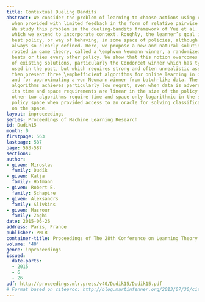 ```yaml
---
title: Contextual Dueling Bandits
abstract: We consider the problem of learning to choose actions using contextual information
  when provided with limited feedback in the form of relative pairwise comparisons.
  We study this problem in the dueling-bandits framework of Yue et al. (COLT’09),
  which we extend to incorporate context. Roughly, the learner’s goal is to find the
  best policy, or way of behaving, in some space of policies, although “best” is not
  always so clearly defined. Here, we propose a new and natural solution concept,
  rooted in game theory, called a \emphvon Neumann winner, a randomized policy that
  beats or ties every other policy. We show that this notion overcomes important limitations
  of existing solutions, particularly the Condorcet winner which has typically been
  used in the past, but which requires strong and often unrealistic assumptions. We
  then present three \emphefficient algorithms for online learning in our setting,
  and for approximating a von Neumann winner from batch-like data. The first of these
  algorithms achieves particularly low regret, even when data is adversarial, although
  its time and space requirements are linear in the size of the policy space. The
  other two algorithms require time and space only logarithmic in the size of the
  policy space when provided access to an oracle for solving classification problems
  on the space.
layout: inproceedings
series: Proceedings of Machine Learning Research
id: Dudik15
month: 0
firstpage: 563
lastpage: 587
page: 563-587
sections: 
author:
- given: Miroslav
  family: Dudík
- given: Katja
  family: Hofmann
- given: Robert E.
  family: Schapire
- given: Aleksandrs
  family: Slivkins
- given: Masrour
  family: Zoghi
date: 2015-06-26
address: Paris, France
publisher: PMLR
container-title: Proceedings of The 28th Conference on Learning Theory
volume: '40'
genre: inproceedings
issued:
  date-parts:
  - 2015
  - 6
  - 26
pdf: http://proceedings.mlr.press/v40/Dudik15/Dudik15.pdf
# Format based on citeproc: http://blog.martinfenner.org/2013/07/30/citeproc-yaml-for-bibliographies/
---
```


